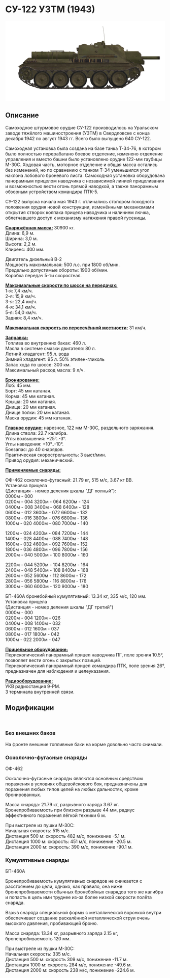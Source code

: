 # СУ-122 УЗТМ (1943)  
  
![su122](../images/su122.png)  
  
## Описание  
  
Самоходное штурмовое орудие СУ-122 производилось на Уральском заводе тяжёлого машиностроения (УЗТМ) в Свердловске с конца декабря 1942 по август 1943 гг. Всего было выпущено 640 СУ-122.   
  
Самоходная установка была создана на базе танка Т-34-76, в котором было полностью перерабатано боевое отделение, изменено отделение управления и вместо башни было установлено орудие 122-мм гаубицы М-30С. Ходовая часть, моторное отделение и общая масса остались без изменений, но по сравнению с танком Т-34 уменьшился угол наклона лобового броневого листа. Самоходная установка оборудована панорамным прицелом наводчика с независимой линией прицеливания и возможностью вести огонь прямой наводкой, а также панорамным обзорным устройством командира ПТК-5.  
  
СУ-122 выпуска начала мая 1943 г. отличались стопором походного положения орудия новой конструкции, изменёнными механизмами открытия створок колпака прицела наводчика и наличием лючка, облегчавшего доступ к механизму натяжения правой гусеницы.  
  
<b><u>Снаряжённая масса:</u></b> 30900 кг.  
Длина: 6,9 м.  
Ширина: 3,0 м.  
Высота: 2,2 м.  
Клиренс: 400 мм.  
  
Двигатель дизельный В-2  
Мощность максимальная: 500 л.с. при 1800 об/мин.  
Предельно допустимые обороты: 1900 об/мин.  
Коробка передач 5-ти скоростная.  
  
<b><u>Максимальные скорости по шоссе на передачах:</u></b>  
1-я: 7,4 км/ч.  
2-я: 15,9 км/ч.  
3-я: 22,4 км/ч.  
4-я: 34,1 км/ч.  
5-я: 54,0 км/ч.  
Задняя: 8,4 км/ч.  
  
<b><u>Максимальная скорость по пересечённой местности:</u></b> 31 км/ч.  
  
<b><u>Заправка:</u></b>  
Топлива во внутренних баках: 460 л.  
Масла в системе смазки двигателя: 80 л.  
Летний хладагент: 95 л. вода  
Зимний хладагент: 95 л. 50% этилен-гликоль  
Запас хода по шоссе: 300 км.  
Максимальный расход масла: 9 л/ч.  
  
<b><u>Бронирование:</u></b>  
Лоб: 45 мм.  
Борт: 45 мм катаная.  
Корма: 45 мм катаная.  
Крыша: 20 мм катаная.  
Днище: 20 мм катаная.  
Днище полки: 20 мм катаная.  
Маска орудия: 45 мм катаная.  
  
<b><u>Главное орудие:</u></b> нарезное, 122 мм М-30С, раздельного заряжания.  
Длина ствола: 22.7 калибра.  
Углы возвышения: +25°..-3°.  
Углы наведения: +10°..-10°.  
Боезапас: до 40 снарядов.  
Практическая скорострельность: 3 выст/мин.  
Привод орудия: механический.  
  
<b><u>Применяемые снаряды:</u></b>   
  
ОФ-462 осколочно-фугасный: 21.79 кг, 515 м/с, 3.67 кг ВВ.  
Установка прицела  
(Дистанция - номер деления шкалы "ДГ полный"):  
0000м - 000  
0200м - 004    3200м - 064    6200м - 124  
0400м - 008    3400м - 068    6400м - 128  
0600м - 012    3600м - 072    6600м - 132  
0800м - 016    3800м - 076    6800м - 136  
1000м - 020    4000м - 080    7000м - 140  
  
1200м - 024    4200м - 084    7200м - 144  
1400м - 028    4400м - 088    7400м - 148  
1600м - 032    4600м - 092    7600м - 152  
1800м - 036    4800м - 096    7800м - 156  
2000м - 040    5000м - 100    8000м - 160  
  
2200м - 044    5200м - 104    8200м - 164  
2400м - 048    5400м - 108    8400м - 168  
2600м - 052    5600м - 112    8600м - 172  
2800м - 056    5800м - 116    8800м - 176  
3000м - 060    6000м - 120    9000м - 180  
  
БП-460А бронебойный кумулятивный: 13.34 кг, 335 м/с, 120 мм.  
Установка прицела  
(Дистанция - номер деления шкалы "ДГ третий")  
0000м - 000  
0200м - 004    1200м - 026  
0400м - 008    1400м - 032  
0600м - 012    1600м - 037  
0800м - 017    1800м - 042  
1000м - 022    2000м - 047  
  
<b><u>Прицельное оборудование:</u></b>  
Перископический панорамный прицел наводчика ПГ, поле зрения 10.5°, позволяет вести огонь с закрытых позиций.  
Перископический панорамный прицел командира ПТК, поле зрения 26°, предназначен для наблюдения и целеуказания.  
  
<b><u>Радиооборудование:</u></b>  
УКВ радиостанция 9-РМ.  
3 терминала внутренней связи.  
  
## Модификации  
  ﻿
  
### Без внешних баков  
  
На фронте внешние топливные баки на корме довольно часто снимали.  ﻿
  
### Осколочно-фугасные снаряды  
  
ОФ-462  
  
Осколочно-фугасные снаряды являются основным средством поражения в условиях общевойскового боя, предназначены для поражения любых типов целей на любых дальностях, кроме бронированных.  
  
Масса снаряда: 21.79 кг, разрывного заряда 3.67 кг.  
Бронепробиваемость при близком разрыве 44 мм, радиус эффективного поражения лёгкой техники 6 м.  
  
При выстреле из пушки М-30С:  
Начальная скорость: 515 м/с.  
Дистанция 500 м: скорость 482 м/с, понижение -5.1 м.  
Дистанция 1000 м: скорость: 451 м/с, понижение -20.5 м.  
Дистанция 2000 м: скорость: 390 м/с, понижение -90.1 м.  ﻿
  
### Кумулятивные снаряды  
  
БП-460А  
  
Бронепробиваемость кумулятивных снарядов не снижается с расстоянием до цели, однако, как правило, она ниже бронепробиваемости обычных бронебойных снарядов того же калибра и попасть в цель ими труднее из-за более низкой скорости полёта снаряда.  
  
Взрыв снаряда специальной формы с металлической воронкой внутри обеспечивает создание раскалённой металлической струи очень высокого давления, пробивающей броню.  
  
Масса снаряда: 13.34 кг, разрывного заряда 2.15 кг, бронепробиваемость 120 мм.  
  
При выстреле из пушки М-30С:  
Начальная скорость: 335 м/с.  
Дистанция 500 м: скорость 309 м/с, понижение -11.7 м.  
Дистанция 1000 м: скорость 284 м/с, понижение -49.6 м.  
Дистанция 2000 м: скорость 238 м/с, понижение -224.6 м.  